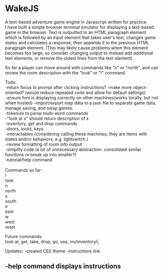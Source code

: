 # WakeJS
A text-based adventure game engine in Javascript written for practice.
<br />
I have built a simple browser terminal emulator for displaying a text-based game in the browser. Text is outputted to an HTML paragraph element which is followed by an input element that takes user's text, changes game states and calculates a response, then appends it to the previous HTML paragraph element.  (This may likely cause problems when this element becomes too large, so consider changing output to instead add additional text elements, or remove the oldest lines from the text element)

So far a player can move around with commands like "n" or "north", and can review the room description with the "look" or "l" command.
<p>
Todo:<br />
-return focus to prompt after clicking instructions?
-make more object-oriented? (would reduce repeated code and allow for default settings)<br />
-ensure font is displaying correctly on other machines(works locally, but not when hosted)
-import/export map data to a json file to separate game data, manage saving, and swap games.<br />
-tokenize to parse multi-word commands<br />
-"look at x" should return description of x<br />
-inventory, get and drop commands<br />
-doors, locks, keys.<br />
-interactables (considering calling these machines; they are items with states and/or behaviors, e.g. lightswitch.)<br />
-review formatting of room info output<br />
-simplify code (a lot of unnecessary abstraction.  consolidate similar functions or break up into smaller?)<br />
-tutorial/help command<br />
 <br />
Commands so far:<br />
l<br />
look<br />
n<br />
north<br />
s<br />
south<br />
e<br />
east<br />
w<br />
west<br />
reset<br />

Future commands:<br />
look at, get, take, drop, go, use, inv/inventory/i, 

Updates:
-created CSS theme
-instructions link

-help command displays instructions
-